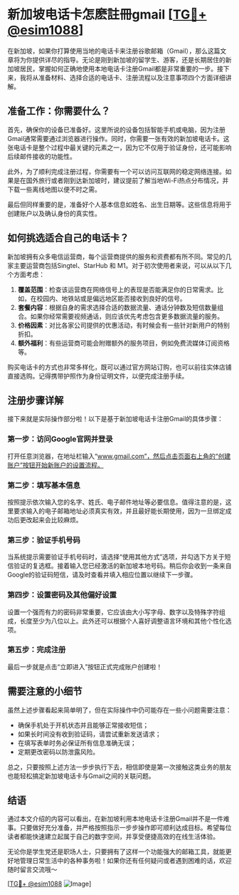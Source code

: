 # 新加坡电话卡怎麽註冊gmail [[TG💪+ @esim1088](https://t.me/s/esim1088)]

在新加坡，如果你打算使用当地的电话卡来注册谷歌邮箱（Gmail），那么这篇文章将为你提供详尽的指导。无论是刚到新加坡的留学生、游客，还是长期居住的新加坡居民，掌握如何正确地使用本地电话卡注册Gmail都是非常重要的一步。接下来，我将从准备材料、选择合适的电话卡、注册流程以及注意事项四个方面详细讲解。

## 准备工作：你需要什么？

首先，确保你的设备已准备好。这里所说的设备包括智能手机或电脑，因为注册Gmail通常需要通过浏览器进行操作。同时，你需要一张有效的新加坡电话卡。这张电话卡是整个过程中最关键的元素之一，因为它不仅用于验证身份，还可能影响后续邮件接收的功能性。

此外，为了顺利完成注册过程，你需要有一个可以访问互联网的稳定网络连接。如果是在国外旅行或者刚到达新加坡时，建议提前了解当地Wi-Fi热点分布情况，并下载一些离线地图以便不时之需。

最后但同样重要的是，准备好个人基本信息如姓名、出生日期等。这些信息将用于创建账户以及确认身份的真实性。

## 如何挑选适合自己的电话卡？

新加坡拥有众多电信运营商，每个运营商提供的服务和资费都有所不同。常见的几家主要运营商包括Singtel、StarHub 和 M1。对于初次使用者来说，可以从以下几个方面考虑：

1. **覆盖范围**：检查该运营商在网络信号上的表现是否能满足你的日常需求。比如，在校园内、地铁站或是偏远地区能否接收到良好的信号。
2. **套餐内容**：根据自身的需求选择合适的数据流量、通话分钟数及短信数量组合。如果你经常需要视频通话，则应该优先考虑包含更多数据流量的服务。
3. **价格因素**：对比各家公司提供的优惠活动，有时候会有一些针对新用户的特别折扣。
4. **额外福利**：有些运营商可能会附赠额外的服务项目，例如免费流媒体订阅资格等。

购买电话卡的方式也非常多样化，既可以通过官方网站订购，也可以前往实体店铺直接选购。记得携带护照作为身份证明文件，以便完成注册手续。

## 注册步骤详解

接下来就是实际操作部分啦！以下是基于新加坡电话卡注册Gmail的具体步骤：

### 第一步：访问Google官网并登录
打开任意浏览器，在地址栏输入“www.gmail.com”，然后点击页面右上角的“创建账户”按钮开始新账户的设置流程。

### 第二步：填写基本信息
按照提示依次输入您的名字、姓氏、电子邮件地址等必要信息。值得注意的是，这里要求输入的电子邮箱地址必须真实有效，并且最好能长期使用，因为一旦绑定成功后更改起来会比较麻烦。

### 第三步：验证手机号码
当系统提示需要验证手机号码时，请选择“使用其他方式”选项，并勾选下方关于短信验证的复选框。接着输入您已经激活的新加坡本地号码。稍后你会收到一条来自Google的验证码短信，请及时查看并填入相应位置以继续下一步骤。

### 第四步：设置密码及其他偏好设置
设置一个强而有力的密码非常重要，它应该由大小写字母、数字以及特殊字符组成，长度至少为八位以上。此外还可以根据个人喜好调整语言环境和其他个性化选项。

### 第五步：完成注册
最后一步就是点击“立即进入”按钮正式完成账户创建啦！

## 需要注意的小细节

虽然上述步骤看起来简单明了，但在实际操作中仍可能存在一些小问题需要注意：

- 确保手机处于开机状态并且能够正常接收短信；
- 如果长时间没有收到验证码，请尝试重新发送请求；
- 在填写表单时务必保证所有信息准确无误；
- 定期更改密码以防泄露风险。

总之，只要按照上述方法一步步执行下去，相信即使是第一次接触这类业务的朋友也能轻松搞定新加坡电话卡与Gmail之间的关联问题。

## 结语

通过本文介绍的内容可以看出，在新加坡利用本地电话卡注册Gmail并不是一件难事。只要做好充分准备，并严格按照指示一步步操作即可顺利达成目标。希望每位读者都能快速建立起属于自己的数字空间，并享受便捷高效的在线生活体验。

无论你是学生党还是职场人士，只要拥有了这样一个功能强大的邮箱工具，就能更好地管理日常生活中的各种事务啦！如果你还有任何疑问或者遇到困难的话，欢迎随时留言交流哦～

[[TG💪+ @esim1088](https://t.me/s/esim1088) ![Image](https://i.postimg.cc/4NQfJmqS/Snipaste-2025-05-13-00-14-12.png)]